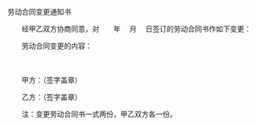 



劳动合同变更通知书



 

　　经甲乙双方协商同意，对　　年　 月　 日签订的劳动合同书作如下变更：

　　劳动合同变更的内容：　　

　　

　　甲方：（签字盖章）

　　乙方：（签字盖章）　　

　　注：变更劳动合同书一式两份，甲乙双方各一份。